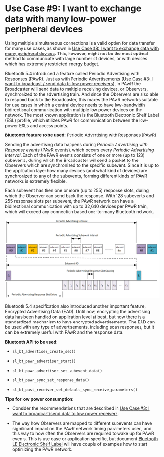 # Use Case #9: I want to exchange data with many low-power peripheral devices

Using multiple simultaneous connections is a valid option for data transfer for many use cases, as shown in [Use Case #8: I want to exchange data with many peripheral devices](./use-case-8-i-want-to-exchange-data-with-many-peripheral-devices). This, however, might not be the most optimal method to communicate with large number of devices, or with devices which has extremely restricted energy budget.

Bluetooth 5.4 introduced a feature called Periodic Advertising with Responses (PAwR). Just as with Periodic Advertisements ([Use Case #3: I want to broadcast / send data to low power receivers](./use-case-2-i-want-to-broadcast-data-such-as-information-about-a-product-artwork)), in PAwR the Broadcaster will send data to multiple receiving devices, or Observers, synchronized to the advertising train. And since the Observers are also able to respond back to the Broadcaster, this makes the PAwR networks suitable for use cases in which a central device needs to have low-bandwidth bidirectional communication with multiple low power devices on the network. The most known application is the Bluetooth Electronic Shelf Label (ESL) profile, which utilizes PAwR for communication between the low-power ESLs and access points.

**Bluetooth feature to be used**: Periodic Advertising with Responses (PAwR)

Sending the advertising data happens during *Periodic Advertising with Response events* (PAwR events), which occurs every *Periodic Advertising Interval*.  Each of the PAwR events consists of one or more (up to 128) subevents, during which the Broadcaster will send a packet to the Observers which are synchronized to the specific subevent. Since it is up to the application layer how many devices (and what kind of devices) are synchronized to any of the subevents, forming different kinds of PAwR networks is extremely flexible.

Each subevent has then one or more (up to 255) response slots, during which the Observer can send back the response. With 128 subevents and 255 response slots per subevent, the PAwR network can have a bidirectional communication with up to 32,640 devices per PAwR train, which will exceed any connection based one-to-many Bluetooth network.

![Periodic Advertising Interval](resources/AN1366-image7.png)

Bluetooth 5.4 specification also introduced another important feature, Encrypted Advertising Data (EAD). Until now, encrypting the advertising data has been handled on application level at best, but now there is a standardized mechanism to have encrypted advertisements. The EAD can be used with any type of advertisements, including scan responses, but it can be extremely useful with PAwR and the response data.

**Bluetooth API to be used**:

- `sl_bt_advertiser_create_set()`

- `sl_bt_pawr_advertiser_start()`

- `sl_bt_pawr_advertiser_set_subevent_data()`

- `sl_bt_pawr_sync_set_response_data()`

- `sl_bt_past_receiver_set_default_sync_receive_parameters()`

**Tips for low power consumption**:

- Consider the recommendations that are described in [Use Case #3: I want to broadcast/send data to low power receivers](./use-case-3-i-want-to-broadcast-send-data-to-low-power-receivers).

- The way how Observers are mapped to different subevents can have significant impact on the PAwR network timing parameters used, and this way to how often the Observers are required to wake up for PAwR events. This is use case or application specific, but document [Bluetooth LE Electronic Shelf Label](/bluetooth/{build-docspace-version}/bluetooth-electronic-shelf-label) will have couple of examples how to start optimizing the PAwR network.
